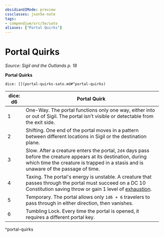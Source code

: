 ```yaml
---
obsidianUIMode: preview
cssclasses: json5e-note
tags:
- compendium/src/5e/sato
aliases: ["Portal Quirks"]
---
```

# Portal Quirks
*Source: Sigil and the Outlands p. 18* 

**Portal Quirks**

`dice: [](portal-quirks-sato.md#^portal-quirks)`

| dice: d6 | Portal Quirk |
|----------|--------------|
| 1 | One-Way. The portal functions only one way, either into or out of Sigil. The portal isn't visible or detectable from the exit side. |
| 2 | Shifting. One end of the portal moves in a pattern between different locations in Sigil or the destination plane. |
| 3 | Slow. After a creature enters the portal, `2d4` days pass before the creature appears at its destination, during which time the creature is trapped in a stasis and is unaware of the passage of time. |
| 4 | Taxing. The portal's energy is unstable. A creature that passes through the portal must succeed on a DC 10 Constitution saving throw or gain 1 level of [exhaustion](/Systems/5e/rules/conditions.md#exhaustion). |
| 5 | Temporary. The portal allows only `1d6 + 6` travelers to pass through in either direction, then vanishes. |
| 6 | Tumbling Lock. Every time the portal is opened, it requires a different portal key. |
^portal-quirks